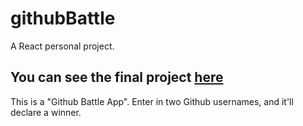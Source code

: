 # githubBattle
A React personal project.

## You can see the final project [here](https://github-battle-ef088.firebaseapp.com/)

This is a "Github Battle App". Enter in two Github usernames, and it'll declare a winner.
